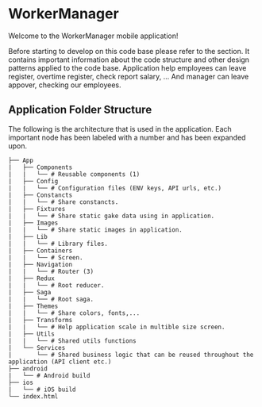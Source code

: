 # WorkerManager
Welcome to the WorkerManager mobile application!

Before starting to develop on this code base please refer to the section.
It contains important information about the code structure and other design patterns applied to the code base.
Application help employees can leave register, overtime register, check report salary, ... And manager can leave appover, checking our employees.

## Application Folder Structure
The following is the architecture that is used in the application. Each important node has been labeled with a number and has been expanded upon.

```
├── App
|   ├── Components
|   |   └── # Reusable components (1)
|   ├── Config
|   |   └── # Configuration files (ENV keys, API urls, etc.)
|   ├── Constancts
|   |   └── # Share constancts.
|   ├── Fixtures
|   |   └── # Share static gake data using in application.
|   ├── Images
|   |   └── # Share static images in application.
|   ├── Lib
|   |   └── # Library files.
|   ├── Containers
|   |   └── # Screen.
|   ├── Navigation
|   |   └── # Router (3)
|   ├── Redux
|   |   └── # Root reducer.
|   ├── Saga
|   |   └── # Root saga.
|   ├── Themes
|   |   └── # Share colors, fonts,...
|   ├── Transforms
|   |   └── # Help application scale in multible size screen.
|   ├── Utils
|   |   └── # Shared utils functions
|   └── Services
|       └── # Shared business logic that can be reused throughout the application (API client etc.)
├── android
|   └── # Android build
├── ios
|   └── # iOS build
└── index.html

